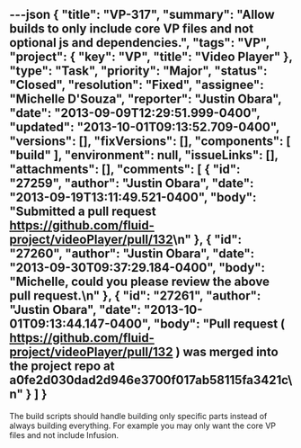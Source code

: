 ---json
{
  "title": "VP-317",
  "summary": "Allow builds to only include core VP files and not optional js and dependencies.",
  "tags": "VP",
  "project": {
    "key": "VP",
    "title": "Video Player"
  },
  "type": "Task",
  "priority": "Major",
  "status": "Closed",
  "resolution": "Fixed",
  "assignee": "Michelle D'Souza",
  "reporter": "Justin Obara",
  "date": "2013-09-09T12:29:51.999-0400",
  "updated": "2013-10-01T09:13:52.709-0400",
  "versions": [],
  "fixVersions": [],
  "components": [
    "build"
  ],
  "environment": null,
  "issueLinks": [],
  "attachments": [],
  "comments": [
    {
      "id": "27259",
      "author": "Justin Obara",
      "date": "2013-09-19T13:11:49.521-0400",
      "body": "Submitted a pull request <https://github.com/fluid-project/videoPlayer/pull/132>\n"
    },
    {
      "id": "27260",
      "author": "Justin Obara",
      "date": "2013-09-30T09:37:29.184-0400",
      "body": "Michelle, could you please review the above pull request.\n"
    },
    {
      "id": "27261",
      "author": "Justin Obara",
      "date": "2013-10-01T09:13:44.147-0400",
      "body": "Pull request ( <https://github.com/fluid-project/videoPlayer/pull/132> ) was merged into the project repo at a0fe2d030dad2d946e3700f017ab58115fa3421c\n"
    }
  ]
}
---
The build scripts should handle building only specific parts instead of always building everything. For example you may only want the core VP files and not include Infusion.

        